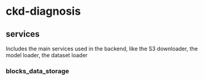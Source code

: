 # ckd-diagnosis #

## services ##
Includes the main services used in the backend, like the S3 downloader, the model loader, the dataset loader

### blocks_data_storage ###
